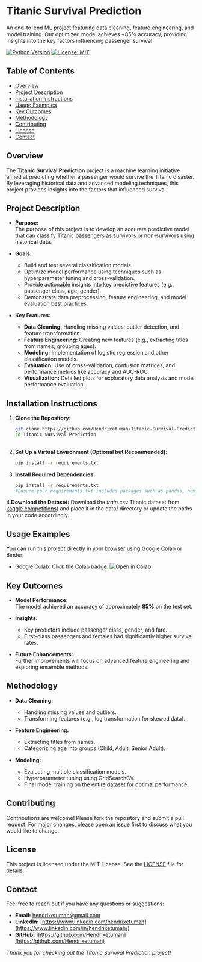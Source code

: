 # Titanic Survival Prediction
An end-to-end ML project featuring data cleaning, feature engineering, and model training. Our optimized model achieves ~85% accuracy, providing insights into the key factors influencing passenger survival.


[![Python Version](https://img.shields.io/badge/Python-3.x-blue.svg)](https://www.python.org/)
[![License: MIT](https://img.shields.io/badge/License-MIT-yellow.svg)](LICENSE)

## Table of Contents
- [Overview](#overview)
- [Project Description](#project-description)
- [Installation Instructions](#installation-instructions)
- [Usage Examples](#usage-examples)
- [Key Outcomes](#key-outcomes)
- [Methodology](#methodology)
- [Contributing](#contributing)
- [License](#license)
- [Contact](#contact)

## Overview

The **Titanic Survival Prediction** project is a machine learning initiative aimed at predicting whether a passenger would survive the Titanic disaster. By leveraging historical data and advanced modeling techniques, this project provides insights into the factors that influenced survival.

## Project Description

- **Purpose:**  
  The purpose of this project is to develop an accurate predictive model that can classify Titanic passengers as survivors 
  or non-survivors using historical data.

- **Goals:**  
  - Build and test several classification models.
  - Optimize model performance using techniques such as hyperparameter tuning and cross-validation.
  - Provide actionable insights into key predictive features (e.g., passenger class, age, gender).
  - Demonstrate data preprocessing, feature engineering, and model evaluation best practices.

- **Key Features:**  
  - **Data Cleaning:** Handling missing values, outlier detection, and feature transformation.
  - **Feature Engineering:** Creating new features (e.g., extracting titles from names, grouping ages).
  - **Modeling:** Implementation of logistic regression and other classification models.
  - **Evaluation:** Use of cross-validation, confusion matrices, and performance metrics like accuracy and AUC-ROC.
  - **Visualization:** Detailed plots for exploratory data analysis and model performance evaluation.

## Installation Instructions

1. **Clone the Repository:**
   ```bash
   git clone https://github.com/Hendrixetumah/Titanic-Survival-Prediction.git
   cd Titanic-Survival-Prediction
  
2. **Set Up a Virtual Environment (Optional but Recommended):**
    ```bash
   pip install -r requirements.txt
    
3. **Install Required Dependencies:**
   ```bash
   pip install -r requirements.txt
   #Ensure your requirements.txt includes packages such as pandas, numpy, scikit-learn, matplotlib, seaborn
   
4.**Download the Dataset:**
  Download the *train.csv* Titanic dataset from [kaggle competitions](https://www.kaggle.com/competitions/titanic/data)) 
  and place it in the data/ directory or update the paths in your code accordingly.

## Usage Examples
  <!--**Online Usage**-->
  You can run this project directly in your browser using Google Colab or Binder:

  <!--+ Binder:
    Click the Binder badge:
    [![Binder](https://mybinder.org/badge_logo.svg)](https://mybinder.org/v2/gh/Hendrixetumah/Titanic-Survival-Prediction/main?urlpath=notebook%2FTitanic_Survival_Prediction_Model.ipynb)-->
    
  + Google Colab:
    Click the Colab badge:
    [![Open in Colab](https://colab.research.google.com/assets/colab-badge.svg)](https://colab.research.google.com/github/Hendrixetumah/Titanic-Survival-Prediction/blob/main/notebooks/Titanic_Survival_Prediction_Model.ipynb)


  <!-- ** Note ** -->
  <!--Explore and posibly include Local Usage instructions -->
  
## Key Outcomes

- **Model Performance:**  
  The model achieved an accuracy of approximately **85%** on the test set.

- **Insights:**  
  - Key predictors include passenger class, gender, and fare.  
  - First-class passengers and females had significantly higher survival rates.

- **Future Enhancements:**  
  Further improvements will focus on advanced feature engineering and exploring ensemble methods.

## Methodology

- **Data Cleaning:**  
  - Handling missing values and outliers.  
  - Transforming features (e.g., log transformation for skewed data).

- **Feature Engineering:**  
  - Extracting titles from names.  
  - Categorizing age into groups (Child, Adult, Senior Adult).

- **Modeling:**  
  - Evaluating multiple classification models.  
  - Hyperparameter tuning using GridSearchCV.  
  - Final model training on the entire dataset for optimal performance.
    

## Contributing

Contributions are welcome! Please fork the repository and submit a pull request. For major changes, please open an issue first to discuss what you would like to change.

## License

This project is licensed under the MIT License. See the [LICENSE](LICENSE) file for details.

## Contact

Feel free to reach out if you have any questions or suggestions:

- **Email:** [hendrixetumah@gmail.com](mailto:hendrixetumah@gmail.com)
- **LinkedIn:** [https://www.linkedin.com/hendrixetumah](https://www.linkedin.com/in/hendrixetumah/)
- **GitHub:** [https://github.com/Hendrixetumah](https://github.com/Hendrixetumah)

*Thank you for checking out the Titanic Survival Prediction project!*




